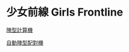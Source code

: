 # 少女前線 Girls Frontline


[陣型計算機](https://northernseal.github.io/gf/main2.html)

[自動陣型配對機](https://northernseal.github.io/gf/auto.html)

